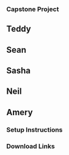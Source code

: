 ### Capstone Project
## Teddy
## Sean
## Sasha
## Neil
## Amery

### Setup Instructions

### Download Links

